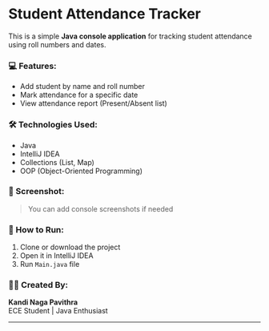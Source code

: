 # Student Attendance Tracker

This is a simple **Java console application** for tracking student attendance using roll numbers and dates.

### 💻 Features:
- Add student by name and roll number
- Mark attendance for a specific date
- View attendance report (Present/Absent list)

### 🛠 Technologies Used:
- Java
- IntelliJ IDEA
- Collections (List, Map)
- OOP (Object-Oriented Programming)

### 📸 Screenshot:
> You can add console screenshots if needed

### 📁 How to Run:
1. Clone or download the project
2. Open it in IntelliJ IDEA
3. Run `Main.java` file

### 👩‍🎓 Created By:
**Kandi Naga Pavithra**  
ECE Student | Java Enthusiast

---

